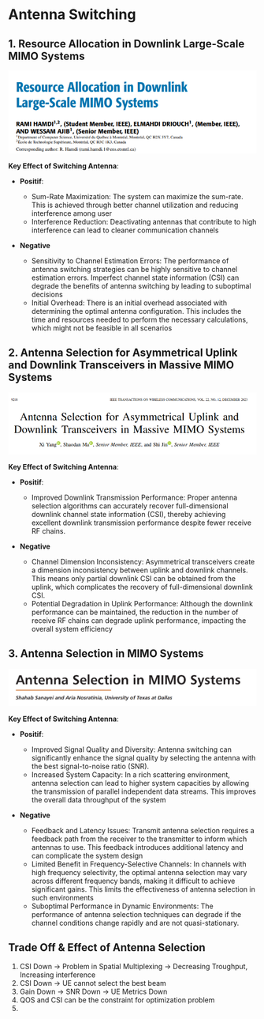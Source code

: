 # Antenna Switching

## 1. Resource Allocation in Downlink Large-Scale MIMO Systems

![alt text](images/mimo14.png)

**Key Effect of Switching Antenna**:
- **Positif**: 
  - Sum-Rate Maximization: The system can maximize the sum-rate. This is achieved through better channel utilization and reducing interference among user
  - Interference Reduction: Deactivating antennas that contribute to high interference can lead to cleaner communication channels

- **Negative**
  - Sensitivity to Channel Estimation Errors: The performance of antenna switching strategies can be highly sensitive to channel estimation errors. Imperfect channel state information (CSI) can degrade the benefits of antenna switching by leading to suboptimal decisions​
  - Initial Overhead: There is an initial overhead associated with determining the optimal antenna configuration. This includes the time and resources needed to perform the necessary calculations, which might not be feasible in all scenarios

## 2. Antenna Selection for Asymmetrical Uplink and Downlink Transceivers in Massive MIMO Systems

![alt text](images/mimo15.png)

**Key Effect of Switching Antenna**:
- **Positif**: 
  - Improved Downlink Transmission Performance:
Proper antenna selection algorithms can accurately recover full-dimensional downlink channel state information (CSI), thereby achieving excellent downlink transmission performance despite fewer receive RF chains.

- **Negative**
  - Channel Dimension Inconsistency:
Asymmetrical transceivers create a dimension inconsistency between uplink and downlink channels. This means only partial downlink CSI can be obtained from the uplink, which complicates the recovery of full-dimensional downlink CSI.​
  - Potential Degradation in Uplink Performance:
Although the downlink performance can be maintained, the reduction in the number of receive RF chains can degrade uplink performance, impacting the overall system efficiency


## 3. Antenna Selection in MIMO Systems

![alt text](images/mimo16.png)

**Key Effect of Switching Antenna**:
- **Positif**: 
  - Improved Signal Quality and Diversity:
Antenna switching can significantly enhance the signal quality by selecting the antenna with the best signal-to-noise ratio (SNR). 
  - Increased System Capacity:
In a rich scattering environment, antenna selection can lead to higher system capacities by allowing the transmission of parallel independent data streams. This improves the overall data throughput of the system​

- **Negative**
  - Feedback and Latency Issues:
Transmit antenna selection requires a feedback path from the receiver to the transmitter to inform which antennas to use. This feedback introduces additional latency and can complicate the system design
  - Limited Benefit in Frequency-Selective Channels:
In channels with high frequency selectivity, the optimal antenna selection may vary across different frequency bands, making it difficult to achieve significant gains. This limits the effectiveness of antenna selection in such environments
  - Suboptimal Performance in Dynamic Environments:
The performance of antenna selection techniques can degrade if the channel conditions change rapidly and are not quasi-stationary. 

## Trade Off & Effect of Antenna Selection

1. CSI Down -> Problem in Spatial Multiplexing -> Decreasing Troughput, Increasing interference
2. CSI Down -> UE cannot select the best beam 
3. Gain Down -> SNR Down -> UE Metrics Down
4. QOS and CSI can be the constraint for optimization problem
5. 